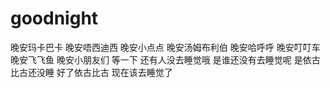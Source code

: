 # goodnight
晚安玛卡巴卡 晚安唔西迪西 晚安小点点 晚安汤姆布利伯 晚安哈呼呼 晚安叮叮车 晚安飞飞鱼 晚安小朋友们 等一下 还有人没去睡觉哦 是谁还没有去睡觉呢 是依古比古还没睡 好了依古比古 现在该去睡觉了
